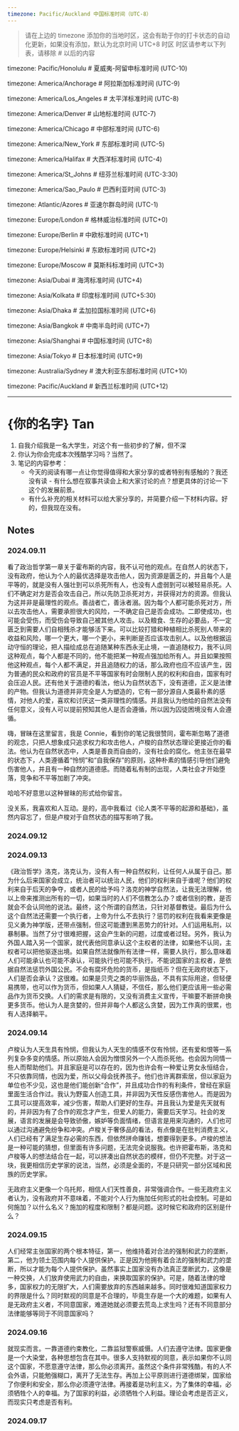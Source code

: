 ```yaml
---
timezone: Pacific/Auckland 中国标准时间（UTC-8）
---
```


> 请在上边的 timezone 添加你的当地时区，这会有助于你的打卡状态的自动化更新，如果没有添加，默认为北京时间 UTC+8 时区
> 时区请参考以下列表，请移除 # 以后的内容

timezone: Pacific/Honolulu # 夏威夷-阿留申标准时间 (UTC-10)

timezone: America/Anchorage # 阿拉斯加标准时间 (UTC-9)

timezone: America/Los_Angeles # 太平洋标准时间 (UTC-8)

timezone: America/Denver # 山地标准时间 (UTC-7)

timezone: America/Chicago # 中部标准时间 (UTC-6)

timezone: America/New_York # 东部标准时间 (UTC-5)

timezone: America/Halifax # 大西洋标准时间 (UTC-4)

timezone: America/St_Johns # 纽芬兰标准时间 (UTC-3:30)

timezone: America/Sao_Paulo # 巴西利亚时间 (UTC-3)

timezone: Atlantic/Azores # 亚速尔群岛时间 (UTC-1)

timezone: Europe/London # 格林威治标准时间 (UTC+0)

timezone: Europe/Berlin # 中欧标准时间 (UTC+1)

timezone: Europe/Helsinki # 东欧标准时间 (UTC+2)

timezone: Europe/Moscow # 莫斯科标准时间 (UTC+3)

timezone: Asia/Dubai # 海湾标准时间 (UTC+4)

timezone: Asia/Kolkata # 印度标准时间 (UTC+5:30)

timezone: Asia/Dhaka # 孟加拉国标准时间 (UTC+6)

timezone: Asia/Bangkok # 中南半岛时间 (UTC+7)

timezone: Asia/Shanghai # 中国标准时间 (UTC+8)

timezone: Asia/Tokyo # 日本标准时间 (UTC+9)

timezone: Australia/Sydney # 澳大利亚东部标准时间 (UTC+10)

timezone: Pacific/Auckland # 新西兰标准时间 (UTC+12)

---

# {你的名字} Tan

1. 自我介绍我是一名大学生，对这个有一些初步的了解，但不深
2. 你认为你会完成本次残酷学习吗？当然了。
3. 笔记的内容参考：
   - 今天的阅读有哪一点让你觉得值得和大家分享的或者特别有感触的？我还没有读   - 有什么想在叙事共读会上和大家讨论的点？想更具体的讨论一下这个的发展前景。
   - 有什么补充的相关材料可以给大家分享的，并简要介绍一下材料内容。好的，但我现在没有。

## Notes

<!-- Content_START -->

### 2024.09.11

看了政治哲学第一章关于霍布斯的内容，我不认可他的观点。在自然人的状态下，没有政府，他认为个人的最优选择是攻击他人，因为资源是匮乏的，并且每个人是平等的，就是没有人强壮到可以杀死所有人，也没有人虚弱到可以被轻易杀死。人们不确定对方是否会攻击自己，所以先防卫杀死对方，并获得对方的资源。但我认为这并非是最理性的观点。善战者亡，善泳者溺。因为每个人都可能杀死对方，所以去攻击他人，需要承担很大的风险，一不确定自己是否会成功。二即使成功，也可能会受伤，而受伤会导致自己被其他人攻击。以及粮食、生存的必要品，不一定匮乏到需要人们自相残杀才能够活下来。可以比较打猎和种植相比杀死别人带来的收益和风险，哪一个更大，哪一个更小，来判断是否应该攻击别人。以及他根据运动守恒的理论，把人描绘成总在追随某种东西永无止境，一直追随权力，我不认同这种观点，每个人都是不同的，他不能把某一种观点强加给所有人。并且如果按照他这种观点，每个人都不满足，并且追随权力的话，那么政府也应不应该产生，因为普通的民众和政府的官员是不平等国家有时会限制人民的权利和自由，国家有时会压迫人民。还有他关于道德的看法，他认为自然状态下，没有道德，正义是法律的产物。但我认为道德并非完全是人为塑造的，它有一部分源自人类最朴素的感情，对他人的爱，喜欢和讨厌这一类非理性的情感。并且我认为他给的自然法没有任何意义，没有人可以提前预知其他人是否会遵循，所以因为囚徒困境没有人会遵循。


嗨，冒昧在这里留言，我是 Connie，看到你的笔记我很赞同，霍布斯忽略了道德的观念，只把人想象成只追求权力和攻击他人，卢梭的自然状态理论更接近你的看法。他认为在自然状态中，人类是善良而自由的，没有社会的腐化。他主张在最早的状态下，人类遵循着“怜悯”和“自我保存”的原则，这种朴素的情感引导他们避免伤害他人，并且有一种自然的道德感。而随着私有制的出现，人类社会才开始堕落，竞争和不平等加剧了冲突。

哈哈不好意思以这种冒昧的形式给你留言。


没关系，我喜欢和人互动。是的，高中我看过《论人类不平等的起源和基础》，虽然内容忘了，但是卢梭对于自然状态的描写影响了我。

### 2024.09.12

### 2024.09.13

《政治哲学》洛克，洛克认为，没有人有一种自然权利，让任何人从属于自己。那为什么后来国家会成立，统治者可以统治人民，他们的权利来自于谁呢？他们的权利来自于后天的争夺，或者人民的给予吗？洛克的神学自然法，让我无法理解，他以上帝来推测出所有的一切，如果当时的人们不信教怎么办？或者信别的教，是否就会不会认同他的说法。最终，这个所谓的自然法，只针对基督教徒。最后为什么这个自然法还需要一个执行者，上帝为什么不去执行？惩罚的权利在我看来更像是见义勇为神学版，还带点强制，但这可能遭到黑恶势力的针对。人们运用私刑，以暴制暴。当然了分寸很难把握，这会产生新的问题，过度或者过轻。另外，我认为外国人踏入另一个国家，就代表他同意承认这个主权者的法律，如果他不认同，主权者可以把他驱逐出境。如果自然法就像所有法律一样，需要人执行，那么意味着人们可能承认也可能不承认，可能执行也可能不执行。不能说国家的主权者，是依据自然法惩罚外国公民。不会有腐坏危险的货币，是指纸币？但在无政府状态下，人们是否会承认？这很难。如果是贝壳之类的华丽饰品，不具有实际用途，但轻便易携带，也可以作为货币，但如果人人猜疑，不信任，那么他们更应该用一些必需品作为货币交换。人们的需求是有限的，又没有消费主义宣传，干嘛要不断拼命换更多货币。他认为人是贪婪的，但并非每个人都这么贪婪，因为工作真的很累，也有人选择躺平。

### 2024.09.14

卢梭认为人天生具有怜悯，但我认为人天生的情感不仅有怜悯，还有爱和恨等一系列复杂多变的情感。所以原始人会因为憎恨另外一个人而杀死他。也会因为同情一些人而帮助他们。并且家庭是可以存在的，因为也许会有一种爱让男女永恒结合，不只依靠同情，也因为爱，所以父母会抚养孩子。他们也许离群索居，但以家庭为单位也不少见，这也是他们能创新“合作”，并且成功合作的有利条件，曾经在家庭里面生活合作过。我认为野蛮人创造工具，并非因为天性反感伤害他人。而是因为工具可以提高效率，减少伤害，帮助人们更好的生存。并且我认为爱是先天就有的，并非因为有了合作的观念才产生，但爱人的能力，需要后天学习。社会的发展，语言的发展是会导致骄傲，嫉妒等负面情绪，但语言是用来沟通的，人们也可以通过沟通避免纷争和冲突。卢梭关于奢侈品的看法，有点像是在批判消费主义，人们已经有了满足生存必需的东西，但依然拼命赚钱，想要得到更多。卢梭的想法是一种可能的猜想，但里面有许多问题，无法完全说服我。也许把霍布斯，洛克和卢梭等人的想法结合在一起，可以拼凑出自然状态的模样，但仍不完整。对于这一块，我更相信历史学家的说法，当然，必须是全面的，不是只研究一部分区域和民族的历史学家。

无政府主义更像一个乌托邦，相信人们天性善良，非常强调合作。一些无政府主义者认为，没有政府并不意味着，不能对个人行为施加任何形式的社会控制。可是如何施加？以什么名义？施加的程度和限制？都是问题。这时候它和政府的区别是什么？



### 2024.09.15

人们经常主张国家的两个根本特征，第一，他维持着对合法的强制和武力的垄断，第二，他为领土范围内每个人提供保护。正是因为他拥有着合法的强制和武力的垄断，所以才能为每个人提供保护。虽然事实上国家没有办法真正垄断武力，这像是一种交换，人们放弃使用武力的自由，来换取国家的保护。可是，随着法律的增多，国家权力的无限扩大，人们需要放弃的东西越来越多。同时很难知道国家权力的界限是什么？同时默视的同意是不合理的，毕竟生存是一个大的难题，如果有人是无政府主义者，不同意国家，难道她就必须要去荒岛上求生吗？还有不同意部分法律能够等同于不同意国家吗？


### 2024.09.16

就现实而言。一靠道德约束教化，二靠监狱警察威慑。人们去遵守法律。国家更像是一个大染堂，各种思想包含在其中。很多人支持默视的同意，表示如果你不认同这个国家，不愿意遵守法律，那么你必须离开。虽然这个条件非常残酷，有的人不会外语，只能勉强糊口，离开了无法生存。再加上公平原则进行道德绑架，国家给了你便利和安全，那么你必须遵守法律。再接着是功利主义，为了集体的幸福，必须牺牲个人的幸福。为了国家的利益，必须牺牲个人利益。理论会考虑是否正义，而现实只考虑是否有利。




### 2024.09.17

<!-- Content_END -->
